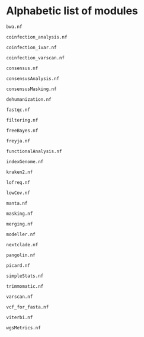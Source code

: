 # Alphabetic list of modules

`bwa.nf`

`coinfection_analysis.nf`

`coinfection_ivar.nf`

`coinfection_varscan.nf`

`consensus.nf`

`consensusAnalysis.nf`

`consensusMasking.nf`

`dehumanization.nf`

`fastqc.nf`

`filtering.nf`

`freeBayes.nf`

`freyja.nf`

`functionalAnalysis.nf`

`indexGenome.nf`

`kraken2.nf`

`lofreq.nf`

`lowCov.nf`

`manta.nf`

`masking.nf`

`merging.nf`

`modeller.nf`

`nextclade.nf`

`pangolin.nf`

`picard.nf`

`simpleStats.nf`

`trimmomatic.nf`

`varscan.nf`

`vcf_for_fasta.nf`

`viterbi.nf`

`wgsMetrics.nf`
